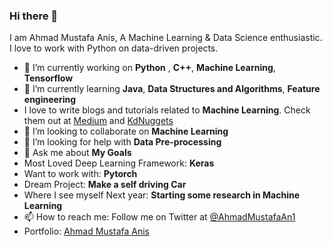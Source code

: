 ### Hi there 👋


I am Ahmad Mustafa Anis, A Machine Learning & Data Science enthusiastic. I love to work with Python on data-driven projects.

- 🔭 I’m currently working on **Python** , **C++**, **Machine Learning**, **Tensorflow**
- 🌱 I’m currently learning **Java**, **Data Structures and Algorithms**, **Feature engineering**
- I love to write blogs and tutorials related to **Machine Learning**. Check them out at [Medium](https://medium.com/@ahmadanis5050) and [KdNuggets](https://www.kdnuggets.com/author/ahmad-anis)
- 👯 I’m looking to collaborate on **Machine Learning**
- 🤔 I’m looking for help with **Data Pre-processing**
- 💬 Ask me about **My Goals**
- Most Loved Deep Learning Framework: **Keras**
- Want to work with: **Pytorch**
- Dream Project: **Make a self driving Car**
- Where I see myself Next year: **Starting some research in Machine Learning**
- 📫 How to reach me: Follow me on Twitter at [@AhmadMustafaAn1](https://twitter.com/AhmadMustafaAn1)
- Portfolio: [Ahmad Mustafa Anis](https://ahmadmustafaanis.github.io/Resume_Site.io/)
